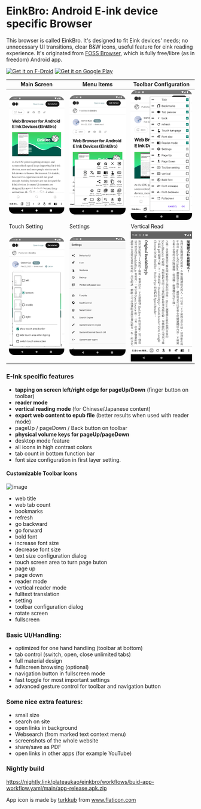 # EinkBro: Android E-ink device specific Browser 

This browser is called EinkBro. It's designed to fit Eink devices' needs; no unnecessary UI transitions, clear B&W icons, useful feature for eink reading experience. It's originated from [FOSS Browser](https://github.com/scoute-dich/browser), which is fully free/libre (as in freedom) Android app. 

[<img src="https://fdroid.gitlab.io/artwork/badge/get-it-on.png"
     alt="Get it on F-Droid"
     height="80">](https://f-droid.org/packages/info.plateaukao.einkbro/)
[<img src="https://play.google.com/intl/en_us/badges/static/images/badges/en_badge_web_generic.png"
     alt="Get it on Google Play"
     height="80">](https://play.google.com/store/apps/details?id=info.plateaukao.einkbro)     

|Main Screen|Menu Items|Toolbar Configuration|
|----|----|----|
|<img src="fastlane/metadata/android/en-US/images/phoneScreenshots/1_1.png" width="200"/>|<img src="fastlane/metadata/android/en-US/images/phoneScreenshots/1_3.png" width="200"/>|<img src="fastlane/metadata/android/en-US/images/phoneScreenshots/1_4.png" width="200"/>|
|Touch Setting|Settings|Vertical Read|
|<img src="fastlane/metadata/android/en-US/images/phoneScreenshots/1_5.png" width="200"/>|<img src="fastlane/metadata/android/en-US/images/phoneScreenshots/1_6.png" width="200"/>|<img src="fastlane/metadata/android/en-US/images/phoneScreenshots/7.png" width="200"/>|

### E-Ink specific features

- **tapping on screen left/right edge for pageUp/Down** (finger button on toolbar)
- **reader mode**
- **vertical reading mode** (for Chinese/Japanese content)
- **export web content to epub file** (better results when used with reader mode)
- pageUp / pageDown / Back button on toolbar
- **physical volume keys for pageUp/pageDown**
- desktop mode feature
- all icons in high contrast colors
- tab count in bottom function bar
- font size configuration in first layer setting.


#### Customizable Toolbar Icons
<img width="800" alt="image" src="https://user-images.githubusercontent.com/4084738/122229339-39f62080-ceeb-11eb-8c46-2f6ea270b486.png">

* web title
* web tab count
* bookmarks
* refresh
* go backward
* go forward
* bold font
* increase font size
* decrease font size
* text size configuration dialog
* touch screen area to turn page buton
* page up
* page down
* reader mode
* vertical reader mode
* fulltext translation
* setting
* toolbar configuration dialog
* rotate screen
* fullscreen

### Basic UI/Handling:

- optimized for one hand handling (toolbar at bottom)
- tab control (switch, open, close unlimited tabs)
- full material design
- fullscreen browsing (optional)
- navigation button in fullscreen mode
- fast toggle for most important settings
- advanced gesture control for toolbar and navigation button


### Some nice extra features:

- small size
- search on site
- open links in background
- Websearch (from marked text context menu)
- screenshots of the whole website
- share/save as PDF
- open links in other apps (for example YouTube)

### Nightly build
https://nightly.link/plateaukao/einkbro/workflows/buid-app-workflow.yaml/main/app-release.apk.zip

<div>App icon is made by <a href="https://www.flaticon.com/authors/turkkub" title="turkkub">turkkub</a> from <a href="https://www.flaticon.com/" title="Flaticon">www.flaticon.com</a></div>
